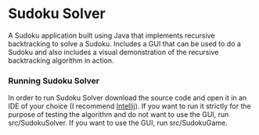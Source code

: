 # Sudoku Solver

A Sudoku application built using Java that implements recursive backtracking to solve a Sudoku. Includes a GUI that 
can be used to do a Sudoku and also includes a visual demonstration of the recursive backtracking algorithm in action. 

### Running Sudoku Solver

In order to run Sudoku Solver download the source code and open it in an IDE of your choice (I recommend 
[Intellij](https://www.jetbrains.com/idea/)). If you want to run it strictly for the purpose of testing the algorithm and do
not want to use the GUI, run src/SudokuSolver. If you want to use the GUI, run src/SudokuGame.
